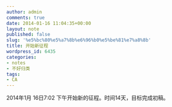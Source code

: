 ```yaml
---
author: admin
comments: true
date: 2014-01-16 11:04:35+00:00
layout: note
published: false
slug: '%e5%bc%80%e5%a7%8b%e6%96%b0%e5%be%81%e7%a8%8b'
title: 开始新征程
wordpress_id: 6435
categories:
- notes
- 不好归类
tags:
- CA
---
```


2014年1月 16日7:02 下午开始新的征程。时间14天，目标完成初稿。
